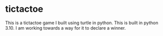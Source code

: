# tictactoe
This is a tictactoe game I built using turtle in python.
This is built in python 3.10.
I am working towards a way for it to declare a winner.
